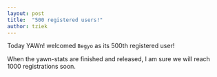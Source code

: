 ```yaml
---
layout: post
title:  "500 registered users!"
author: tziek
---
```

Today YAWn! welcomed `Begyo` as its 500th registered user! 

When the yawn-stats are finished and released, I am sure we will reach 1000 registrations soon.